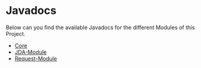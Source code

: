 # Javadocs
Below can you find the available Javadocs for the different Modules of this Project.

- [Core](core)
- [JDA-Module](jda)
- [Request-Module](request)